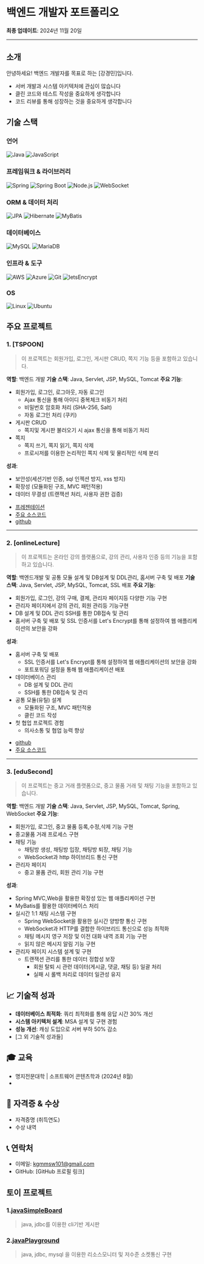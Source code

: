 # 백엔드 개발자 포트폴리오

**최종 업데이트**: 2024년 11월 20일

***

## 소개
안녕하세요! 백엔드 개발자를 목표로 하는 [강경민]입니다.
- 서버 개발과 시스템 아키텍처에 관심이 많습니다
- 클린 코드와 테스트 작성을 중요하게 생각합니다
- 코드 리뷰를 통해 성장하는 것을 중요하게 생각합니다

## 기술 스택
### 언어
![Java](https://img.shields.io/badge/Java-007396?style=flat-square&logo=Java&logoColor=white) ![JavaScript](https://img.shields.io/badge/JavaScript-F7DF1E?style=flat-square&logo=JavaScript&logoColor=white) 


### 프레임워크 & 라이브러리
![Spring](https://img.shields.io/badge/Spring-6DB33F?style=flat-square&logo=Spring&logoColor=white) 
![Spring Boot](https://img.shields.io/badge/Spring_Boot-6DB33D?style=flat-square&logo=Spring_Boot&logoColor=white) 
![Node.js](https://img.shields.io/badge/Node.js-339933?style=flat-square&logo=Node.js&logoColor=white)
![WebSocket](https://img.shields.io/badge/WebSocket-000000?style=flat-square&logo=WebSocket&logoColor=white)

### ORM & 데이터 처리
![JPA](https://img.shields.io/badge/JPA-6DB33F?style=flat-square&logo=Spring&logoColor=white)
![Hibernate](https://img.shields.io/badge/Hibernate-59666C?style=flat-square&logo=Hibernate&logoColor=white)
![MyBatis](https://img.shields.io/badge/MyBatis-000000?style=flat-square)

### 데이터베이스
![MySQL](https://img.shields.io/badge/MySQL-4479A1?style=flat-square&logo=MySQL&logoColor=white)
![MariaDB](https://img.shields.io/badge/MariaDB-003545?style=flat-square&logo=MariaDB&logoColor=white)

### 인프라 & 도구
![AWS](https://img.shields.io/badge/AWS-232F3E?style=flat-square&logo=AmazonAWS&logoColor=white)
![Azure](https://img.shields.io/badge/Azure-0089D6?style=flat-square&logo=MicrosoftAzure&logoColor=white)
![Git](https://img.shields.io/badge/Git-F05032?style=flat-square&logo=Git&logoColor=white)
![letsEncrypt](https://img.shields.io/badge/Let's_Encrypt-003A70?style=flat-square&logo=Let%27sEncrypt&logoColor=white)

### OS
![Linux](https://img.shields.io/badge/Linux-FCC624?style=flat-square&logo=Linux&logoColor=black)
![Ubuntu](https://img.shields.io/badge/Ubuntu-E95420?style=flat-square&logo=Ubuntu&logoColor=white)

## 주요 프로젝트
### 1. [TSPOON]
> 이 프로젝트는 회원가입, 로그인, 게시판 CRUD, 쪽지 기능 등을 포함하고 있습니다.

**역할**: 백엔드 개발
**기술 스택**: Java, Servlet, JSP, MySQL, Tomcat
**주요 기능**:
- 회원가입, 로그인, 로그아웃, 자동 로그인
  - Ajax 통신을 통해 아이디 중복체크 비동기 처리
  - 비밀번호 암호화 처리 (SHA-256, Salt)
  - 자동 로그인 처리 (쿠키)
- 게시판 CRUD
  - 쪽지및 게시판 불러오기 시 ajax 통신을 통해 비동기 처리
- 쪽지
  - 쪽지 쓰기, 쪽지 읽기, 쪽지 삭제
  - 프로시저를 이용한 논리적인 쪽지 삭제 및 물리적인 삭제 분리

**성과**:
- 보안성(세션기반 인증, sql 인젝션 방지, xss 방지)
- 확장성 (모듈화된 구조, MVC 패턴적용)
- 데이터 무결성 (트랜잭션 처리, 사용자 권한 검증)

+ [프레젠테이션](project/TSPOON/TSPOON_porject.pdf)
+ [주요 소스코드](project/TSPOON/TSPOON_project.md)
+ [github](https://github.com/GyeongMin2/MyPortfolio/tree/main/project/TSPOON/src/main/java)

***

### 2. [onlineLecture]
> 이 프로젝트는 온라인 강의 플랫폼으로, 강의 관리, 사용자 인증 등의 기능을 포함하고 있습니다.

**역할**: 백엔드개발 및 공통 모듈 설계 및 DB설계 및 DDL관리, 홈서버 구축 및 배포
**기술 스택**: Java, Servlet, JSP, MySQL, Tomcat, SSL 배포
**주요 기능**:
- 회원가입, 로그인, 강의 구매, 결제, 관리자 페이지등 다양한 기능 구현
- 관리자 페이지에서 강의 관리, 회원 관리등 기능구현
- DB 설계 및 DDL 관리 SSH를 통한 DB접속 및 관리
- 홈서버 구축 및 배포 및 SSL 인증서를 Let's Encrypt를 통해 설정하여 웹 애플리케이션의 보안을 강화

**성과**:
- 홈서버 구축 및 배포
  - SSL 인증서를 Let's Encrypt를 통해 설정하여 웹 애플리케이션의 보안을 강화
  - 포트포워딩 설정을 통해 웹 애플리케이션 배포
- 데이터베이스 관리
  - DB 설계 및 DDL 관리
  - SSH를 통한 DB접속 및 관리
- 공통 모듈(유틸) 설계
  - 모듈화된 구조, MVC 패턴적용
  - 클린 코드 작성
- 첫 협업 프로젝트 경험
  - 의사소통 및 협업 능력 향상

+ [github](https://github.com/TheLastOnlineLecture/onlineLecture)
+ [주요 소스코드](project/onlineLecture/onlineLecture_project.md)

***

### 3. [eduSecond]
>이 프로젝트는 중고 거래 플랫폼으로, 중고 물품 거래 및 채팅 기능을 포함하고 있습니다.

**역할**: 백엔드 개발
**기술 스택**: Java, Servlet, JSP, MySQL, Tomcat, Spring, WebSocket
**주요 기능**:
- 회원가입, 로그인, 중고 물품 등록,수정,삭제 기능 구현
- 중고물품 거래 프로세스 구현
- 채팅 기능
  - 채팅방 생성, 채팅방 입장, 채팅방 퇴장, 채팅 기능
  - WebSocket과 http 하이브리드 통신 구현
- 관리자 페이지
  - 중고 물품 관리, 회원 관리 기능 구현

**성과**:
- Spring MVC,Web을 활용한 확장성 있는 웹 애플리케이션 구현
- MyBatis를 활용한 데이터베이스 처리
- 실시간 1:1 채팅 시스템 구현
  - Spring WebSocket을 활용한 실시간 양방향 통신 구현
  - WebSocket과 HTTP를 결합한 하이브리드 통신으로 성능 최적화
  - 채팅 메시지 영구 저장 및 이전 대화 내역 조회 기능 구현
  - 읽지 않은 메시지 알림 기능 구현
- 관리자 페이지 시스템 설계 및 구현
  - 트랜잭션 관리를 통한 데이터 정합성 보장
    - 회원 탈퇴 시 관련 데이터(게시글, 댓글, 채팅 등) 일괄 처리
    - 실패 시 롤백 처리로 데이터 일관성 유지



## 📈 기술적 성과
- **데이터베이스 최적화**: 쿼리 최적화를 통해 응답 시간 30% 개선
- **시스템 아키텍처 설계**: MSA 설계 및 구현 경험
- **성능 개선**: 캐싱 도입으로 서버 부하 50% 감소
- [그 외 기술적 성과들]

## 🎓 교육
- 명지전문대학 | 소프트웨어 콘텐츠학과 (2024년 8월)
- 

## 📑 자격증 & 수상
- 자격증명 (취득연도)
- 수상 내역

## 📞 연락처
- 이메일: kgmmsw101@gmail.com
- GitHub: [GitHub 프로필 링크]

## 토이 프로젝트

### 1.[javaSimpleBoard](https://github.com/GyeongMin2/javaSimpleBoard)
> java, jdbc를 이용한 cli기반 게시판

### 2.[javaPlayground](https://github.com/GyeongMin2/javaPlayground)
> java, jdbc, mysql 을 이용한 리소스모니터 및 저수준 소켓통신 구현


